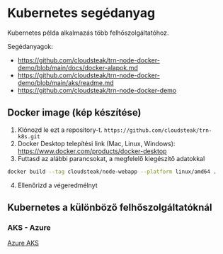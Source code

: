 # Kubernetes segédanyag

Kubernetes példa alkalmazás több felhőszolgáltatóhoz.

Segédanyagok:

- https://github.com/cloudsteak/trn-node-docker-demo/blob/main/docs/docker-alapok.md
- https://github.com/cloudsteak/trn-node-docker-demo/blob/main/aks/readme.md
- https://github.com/cloudsteak/trn-node-docker-demo


## Docker image (kép készítése)

1. Klónozd le ezt a repository-t. `https://github.com/cloudsteak/trn-k8s.git`
2. Docker Desktop telepítési link (Mac, Linux, Windows): https://www.docker.com/products/docker-desktop
3. Futtasd az alábbi parancsokat, a megfelelő kiegészítő adatokkal

```bash
docker build --tag cloudsteak/node-webapp --platform linux/amd64 .
```
4. Ellenőrizd a végeredmélnyt

## Kubernetes a különböző felhőszolgáltatóknál

### AKS - Azure

[Azure AKS](./aks/readme.md)
